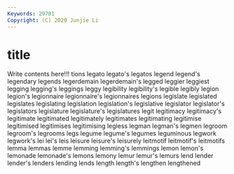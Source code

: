 ```yaml
---
Keywords: 29781
Copyright: (C) 2020 Junjie Li
---
```


# title

Write contents here!!!
tions 
legato 
legato's 
legatos 
legend 
legend's 
legendary 
legends 
legerdemain 
legerdemain's
legged 
leggier 
leggiest 
legging 
legging's 
leggings 
leggy 
legibility 
legibility's 
legible
legibly 
legion 
legion's 
legionnaire 
legionnaire's 
legionnaires 
legions 
legislate 
legislated 
legislates
legislating 
legislation 
legislation's 
legislative 
legislator 
legislator's 
legislators 
legislature 
legislature's 
legislatures
legit 
legitimacy 
legitimacy's 
legitimate 
legitimated 
legitimately 
legitimates 
legitimating 
legitimise 
legitimised
legitimises 
legitimising 
legless 
legman 
legman's 
legmen 
legroom 
legroom's 
legrooms 
legs
legume 
legume's 
legumes 
leguminous 
legwork 
legwork's 
lei 
lei's 
leis 
leisure
leisure's 
leisurely 
leitmotif 
leitmotif's 
leitmotifs 
lemma 
lemmas 
lemme 
lemming 
lemming's
lemmings 
lemon 
lemon's 
lemonade 
lemonade's 
lemons 
lemony 
lemur 
lemur's 
lemurs
lend 
lender 
lender's 
lenders 
lending 
lends 
length 
length's 
lengthen 
lengthened
